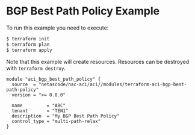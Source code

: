 <!-- BEGIN_TF_DOCS -->
# BGP Best Path Policy Example

To run this example you need to execute:

```bash
$ terraform init
$ terraform plan
$ terraform apply
```

Note that this example will create resources. Resources can be destroyed with `terraform destroy`.

```hcl
module "aci_bgp_best_path_policy" {
  source  = "netascode/nac-aci/aci//modules/terraform-aci-bgp-best-path-policy"
  version = ">= 0.8.0"

  name         = "ABC"
  tenant       = "TEN1"
  description  = "My BGP Best Path Policy"
  control_type = "multi-path-relax"
}
```
<!-- END_TF_DOCS -->